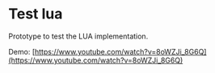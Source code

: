 # Test lua

Prototype to test the LUA implementation.

Demo: [https://www.youtube.com/watch?v=8oWZJi_8G6Q](https://www.youtube.com/watch?v=8oWZJi_8G6Q)